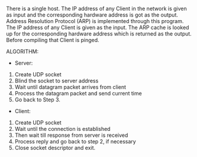 There is a single host. The IP address of any Client in the network is given as input and the corresponding hardware address is got as the output.
Address Resolution Protocol (ARP)  is implemented through this program. The IP address of any Client is given as the input. The ARP cache is looked up for the corresponding hardware address which is returned as the output. Before compiling that Client is pinged.

ALGORITHM:
- Server:
1. Create UDP socket
2. Blind the socket to server address
3. Wait until datagram packet arrives from client
4. Process the datagram packet and send current time
5. Go back to Step 3.

- Client:
1. Create UDP socket
2. Wait until the connection is established
3. Then wait till response from server is received
4. Process reply and go back to step 2, if necessary
5. Close socket descriptor and exit.
